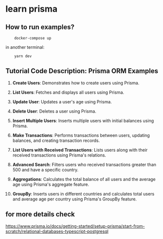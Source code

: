 # learn prisma

## How to run examples?

```shell
    docker-compose up
```

in another terminal:

```
    yarn dev
```

## Tutorial Code Description: Prisma ORM Examples

1. **Create Users**: Demonstrates how to create users using Prisma.

2. **List Users**: Fetches and displays all users using Prisma.

3. **Update User**: Updates a user's age using Prisma.

4. **Delete User**: Deletes a user using Prisma.

5. **Insert Multiple Users**: Inserts multiple users with initial balances using Prisma.

6. **Make Transactions**: Performs transactions between users, updating balances, and creating transaction records.

7. **List Users with Received Transactions**: Lists users along with their received transactions using Prisma's relations.

8. **Advanced Search**: Filters users who received transactions greater than 500 and have a specific country.

9. **Aggregations**: Calculates the total balance of all users and the average age using Prisma's aggregate feature.

10. **GroupBy**: Inserts users in different countries and calculates total users and average age per country using Prisma's GroupBy feature.

## for more details check

https://www.prisma.io/docs/getting-started/setup-prisma/start-from-scratch/relational-databases-typescript-postgresql
